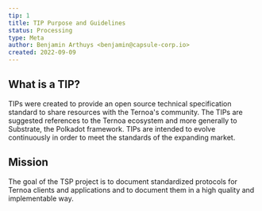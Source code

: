 ```yaml
---
tip: 1
title: TIP Purpose and Guidelines
status: Processing
type: Meta
author: Benjamin Arthuys <benjamin@capsule-corp.io>
created: 2022-09-09
---
```


## What is a TIP?

TIPs were created to provide an open source technical specification standard to share resources with the Ternoa's community. The TIPs are suggested references to the Ternoa ecosystem and more generally to Substrate, the Polkadot framework. TIPs are intended to evolve continuously in order to meet the standards of the expanding market.

## Mission

The goal of the TSP project is to document standardized protocols for Ternoa clients and applications and to document them in a high quality and implementable way.